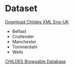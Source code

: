 # Dataset

[Download Childes XML Eng-UK](https://childes.talkbank.org/data-xml/Eng-UK/)

-   Belfast
-   Cruttender
-   Manchester
-   Tommerdahl
-   Wells

[CHILDES Browsable Database](https://childes.talkbank.org/browser/index.php?url=Eng-UK/)